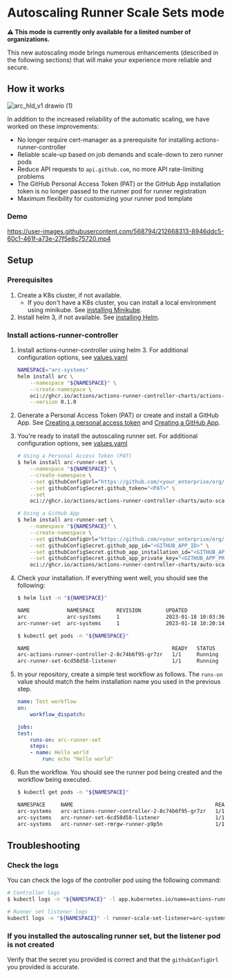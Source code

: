 # Autoscaling Runner Scale Sets mode

**⚠️ This mode is currently only available for a limited number of organizations.**

This new autoscaling mode brings numerous enhancements (described in the following sections) that will make your experience more reliable and secure.

## How it works

![arc_hld_v1 drawio (1)](https://user-images.githubusercontent.com/568794/212665433-2d1f3d6e-0ba8-4f02-9d1b-27d00c49abd1.png)

In addition to the increased reliability of the automatic scaling, we have worked on these improvements:

- No longer require cert-manager as a prerequisite for installing actions-runner-controller
- Reliable scale-up based on job demands and scale-down to zero runner pods
- Reduce API requests to `api.github.com`, no more API rate-limiting problems
- The GitHub Personal Access Token (PAT) or the GitHub App installation token is no longer passed to the runner pod for runner registration
- Maximum flexibility for customizing your runner pod template

### Demo

https://user-images.githubusercontent.com/568794/212668313-8946ddc5-60c1-461f-a73e-27f5e8c75720.mp4

## Setup

### Prerequisites

1. Create a K8s cluster, if not available.
    - If you don't have a K8s cluster, you can install a local environment using minikube. See [installing Minikube](https://minikube.sigs.k8s.io/docs/start/).
1. Install helm 3, if not available. See [installing Helm](https://helm.sh/docs/intro/install/).

### Install actions-runner-controller

1. Install actions-runner-controller using helm 3. For additional configuration options, see [values.yaml](https://github.com/actions/actions-runner-controller/blob/master/charts/actions-runner-controller-2/values.yaml)

    ```bash
    NAMESPACE="arc-systems"
    helm install arc \
        --namespace "${NAMESPACE}" \
        --create-namespace \
        oci://ghcr.io/actions/actions-runner-controller-charts/actions-runner-controller-2 \
        --version 0.1.0
    ```

1. Generate a Personal Access Token (PAT) or create and install a GitHub App. See [Creating a personal access token](https://docs.github.com/en/github/authenticating-to-github/creating-a-personal-access-token) and [Creating a GitHub App](https://docs.github.com/en/developers/apps/creating-a-github-app).

1. You're ready to install the autoscaling runner set. For additional configuration options, see [values.yaml](https://github.com/actions/actions-runner-controller/blob/master/charts/auto-scaling-runner-set/values.yaml)

    ```bash
    # Using a Personal Access Token (PAT)
    $ helm install arc-runner-set \
        --namespace "${NAMESPACE}" \
        --create-namespace \
        --set githubConfigUrl="https://github.com/<your_enterprise/org/repo>" \
        --set githubConfigSecret.github_token="<PAT>" \
        --set 
        oci://ghcr.io/actions/actions-runner-controller-charts/auto-scaling-runner-set --version 0.1.0
    
    # Using a GitHub App
    $ helm install arc-runner-set \
        --namespace "${NAMESPACE}" \
        --create-namespace \
        --set githubConfigUrl="https://github.com/<your_enterprise/org/repo>" \
        --set githubConfigSecret.github_app_id="<GITHUB_APP_ID>" \
        --set githubConfigSecret.github_app_installation_id="<GITHUB_APP_INSTALLATION_ID>" \
        --set githubConfigSecret.github_app_private_key="<GITHUB_APP_PRIVATE_KEY>" \
        oci://ghcr.io/actions/actions-runner-controller-charts/auto-scaling-runner-set --version 0.1.0
    ```

1. Check your installation. If everything went well, you should see the following:

    ```bash
    $ helm list -n "${NAMESPACE}"

    NAME            NAMESPACE       REVISION        UPDATED                                 STATUS          CHART                                    APP VERSION
    arc             arc-systems     1               2023-01-18 10:03:36.610534934 +0000 UTC deployed        actions-runner-controller-2-0.1.0        preview    
    arc-runner-set  arc-systems     1               2023-01-18 10:20:14.795285645 +0000 UTC deployed        auto-scaling-runner-set-0.1.0            0.1.0 
    ```

    ```bash
    $ kubectl get pods -n "${NAMESPACE}"

    NAME                                              READY   STATUS    RESTARTS   AGE
    arc-actions-runner-controller-2-8c74b6f95-gr7zr   1/1     Running   0          20m
    arc-runner-set-6cd58d58-listener                  1/1     Running   0          21s
    ```

1. In your repository, create a simple test workflow as follows. The `runs-on` value should match the helm installation name you used in the previous step.

    ```yaml
    name: Test workflow
    on:
        workflow_dispatch:

    jobs:
    test:
        runs-on: arc-runner-set
        steps:
        - name: Hello world
            run: echo "Hello world"
    ```

1. Run the workflow. You should see the runner pod being created and the workflow being executed.

    ```bash
    $ kubectl get pods -n "${NAMESPACE}"

    NAMESPACE     NAME                                              READY   STATUS    RESTARTS      AGE
    arc-systems   arc-actions-runner-controller-2-8c74b6f95-gr7zr   1/1     Running   0             27m
    arc-systems   arc-runner-set-6cd58d58-listener                  1/1     Running   0             7m52s
    arc-systems   arc-runner-set-rmrgw-runner-p9p5n                 1/1     Running   0             21s
    ```

## Troubleshooting

### Check the logs

You can check the logs of the controller pod using the following command:

```bash
# Controller logs
$ kubectl logs -n "${NAMESPACE}" -l app.kubernetes.io/name=actions-runner-controller-2

# Runner set listener logs
kubectl logs -n "${NAMESPACE}" -l runner-scale-set-listener=arc-systems-arc-runner-set
```

### If you installed the autoscaling runner set, but the listener pod is not created

Verify that the secret you provided is correct and that the `githubConfigUrl` you provided is accurate.
